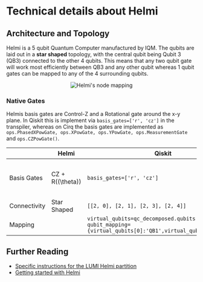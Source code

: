 # Technical details about Helmi

## Architecture and Topology

Helmi is a 5 qubit Quantum Computer manufactured by IQM. The qubits are laid out in a **star shaped** topology, with the central qubit being Qubit 3 (QB3) connected to the other 4 qubits. This means that any two qubit gate will work most efficiently between QB3 and any other qubit whereas 1 qubit gates can be mapped to any of the 4 surrounding qubits. 

<!-- !["Helmi's node mapping"](../img/helmi_mapping.png) -->

<p align="center">
    <img src="../../img/helmi_mapping.png" alt="Helmi's node mapping">
</p>


### Native Gates

Helmis basis gates are Control-Z and a Rotational gate around the x-y plane. In Qiskit this is implement via `basis_gates=['r', 'cz']` in the transpiler, whereas on Cirq the basis gates are implemented as `ops.PhasedXPowGate, ops.XPowGate, ops.YPowGate, ops.MeasurementGate` and `ops.CZPowGate()`. 


|   | Helmi     | Qiskit    | Cirq  |
|---    |---    |---    |---    |
| Basis Gates   | CZ + R(\(\theta\))     | `basis_gates=['r', 'cz']`     | `NATIVE_GATES = (ops.PhasedXPowGate, ops.XPowGate, ops.YPowGate, ops.MeasurementGate)`<br>`NATIVE_GATE_INSTANCES = (ops.CZPowGate())`     |
| Connectivity  | Star Shaped   | `[[2, 0], [2, 1], [2, 3], [2, 4]]`    | `({1, 3}, {2, 3}, {4, 3}, {5, 3})`    |
| Mapping   |   | `virtual_qubits=qc_decomposed.qubits`<br>`qubit_mapping={virtual_qubits[0]:'QB1',virtual_qubits[1]:'QB3'}`    | Dictionary `qubit_mapping={'Alice':'QB1','Bob':'QB3'}`    |



## Further Reading

* [Specific instructions for the LUMI Helmi partition](../../accounts/helmi/)
* [Getting started with Helmi](../../support/tutorials/helmi_quick/)

<!-- ## Acessing Helmi via LUMI




The Helmi software stack provides some useful tools in mapping programs to this specific topology. [For more details see "Running on Helmi"](../running/running-on-helmi/).  


 -->




